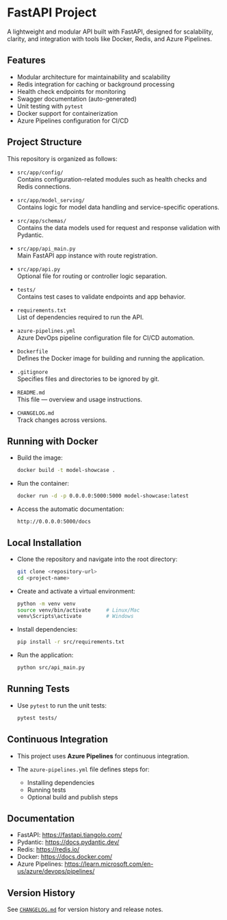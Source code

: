 # FastAPI Project

A lightweight and modular API built with FastAPI, designed for scalability, clarity, and integration with tools like Docker, Redis, and Azure Pipelines.

## Features

- Modular architecture for maintainability and scalability
- Redis integration for caching or background processing
- Health check endpoints for monitoring
- Swagger documentation (auto-generated)
- Unit testing with `pytest`
- Docker support for containerization
- Azure Pipelines configuration for CI/CD

## Project Structure

This repository is organized as follows:

- `src/app/config/`  
  Contains configuration-related modules such as health checks and Redis connections.

- `src/app/model_serving/`  
  Contains logic for model data handling and service-specific operations.

- `src/app/schemas/`  
  Contains the data models used for request and response validation with Pydantic.

- `src/app/api_main.py`  
  Main FastAPI app instance with route registration.

- `src/app/api.py`  
  Optional file for routing or controller logic separation.

- `tests/`  
  Contains test cases to validate endpoints and app behavior.

- `requirements.txt`  
  List of dependencies required to run the API.

- `azure-pipelines.yml`  
  Azure DevOps pipeline configuration file for CI/CD automation.

- `Dockerfile`  
  Defines the Docker image for building and running the application.

- `.gitignore`  
  Specifies files and directories to be ignored by git.

- `README.md`  
  This file — overview and usage instructions.

- `CHANGELOG.md`  
  Track changes across versions.


## Running with Docker

- Build the image:

    ```bash
    docker build -t model-showcase .
    ```

- Run the container:

    ```bash
    docker run -d -p 0.0.0.0:5000:5000 model-showcase:latest
    ```

- Access the automatic documentation:

    ```
    http://0.0.0.0:5000/docs
    ```

## Local Installation

- Clone the repository and navigate into the root directory:

    ```bash
    git clone <repository-url>
    cd <project-name>
    ```

- Create and activate a virtual environment:

    ```bash
    python -m venv venv
    source venv/bin/activate     # Linux/Mac
    venv\Scripts\activate        # Windows
    ```

- Install dependencies:

    ```bash
    pip install -r src/requirements.txt
    ```

- Run the application:

    ```bash
    python src/api_main.py
    ```

## Running Tests

- Use `pytest` to run the unit tests:

    ```bash
    pytest tests/
    ```

## Continuous Integration

- This project uses **Azure Pipelines** for continuous integration.

- The `azure-pipelines.yml` file defines steps for:
    - Installing dependencies
    - Running tests
    - Optional build and publish steps

## Documentation

- FastAPI: https://fastapi.tiangolo.com/
- Pydantic: https://docs.pydantic.dev/
- Redis: https://redis.io/
- Docker: https://docs.docker.com/
- Azure Pipelines: https://learn.microsoft.com/en-us/azure/devops/pipelines/

## Version History

See [`CHANGELOG.md`](./CHANGELOG.md) for version history and release notes.

